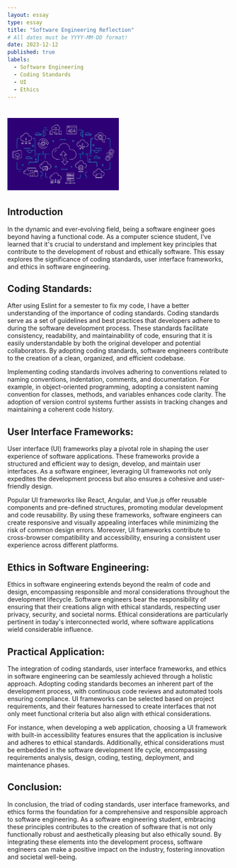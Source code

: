 ```yaml
---
layout: essay
type: essay
title: "Software Engineering Reflection"
# All dates must be YYYY-MM-DD format!
date: 2023-12-12
published: true
labels:
  - Software Engineering
  - Coding Standards
  - UI
  - Ethics
---
```


# <img width="50%" class="rounded float-start pe-4" src="../img/se.png">

## Introduction
In the dynamic and ever-evolving field, being a software engineer goes beyond having a functional code. As a computer science student, I've learned that it's crucial to understand and implement key principles that contribute to the development of robust and ethically software. This essay explores the significance of coding standards, user interface frameworks, and ethics in software engineering.

## Coding Standards:

After using Eslint for a semester to fix my code, I have a better understanding of the importance of coding standards. Coding standards serve as a set of guidelines and best practices that developers adhere to during the software development 
process. These standards facilitate consistency, readability, and maintainability of code, ensuring that it is easily understandable by both the original developer and potential collaborators. By adopting coding standards, software engineers contribute to the creation of a clean, organized, and efficient codebase.

Implementing coding standards involves adhering to conventions related to naming conventions, indentation, comments, and documentation. For example, in object-oriented programming, adopting a consistent naming convention for classes, methods, and variables enhances code clarity. The adoption of version control systems further assists in tracking changes and maintaining a coherent code history.

## User Interface Frameworks:

User interface (UI) frameworks play a pivotal role in shaping the user experience of software applications. These frameworks provide a structured and efficient way to design, develop, and maintain user interfaces. As a software engineer, leveraging UI frameworks not only expedites the development process but also ensures a cohesive and user-friendly design.

Popular UI frameworks like React, Angular, and Vue.js offer reusable components and pre-defined structures, promoting modular development and code reusability. By using these frameworks, software engineers can create responsive and visually appealing interfaces while minimizing the risk of common design errors. Moreover, UI frameworks contribute to cross-browser compatibility and accessibility, ensuring a consistent user experience across different platforms.

## Ethics in Software Engineering:

Ethics in software engineering extends beyond the realm of code and design, encompassing responsible and moral considerations throughout the development lifecycle. Software engineers bear the responsibility of ensuring that their creations align with ethical standards, respecting user privacy, security, and societal norms. Ethical considerations are particularly pertinent in today's interconnected world, where software applications wield considerable influence.

## Practical Application:

The integration of coding standards, user interface frameworks, and ethics in software engineering can be seamlessly achieved through a holistic approach. Adopting coding standards becomes an inherent part of the development process, with continuous code reviews and automated tools ensuring compliance. UI frameworks can be selected based on project requirements, and their features harnessed to create interfaces that not only meet functional criteria but also align with ethical considerations.

For instance, when developing a web application, choosing a UI framework with built-in accessibility features ensures that the application is inclusive and adheres to ethical standards. Additionally, ethical considerations must be embedded in the software development life cycle, encompassing requirements analysis, design, coding, testing, deployment, and maintenance phases.

## Conclusion:

In conclusion, the triad of coding standards, user interface frameworks, and ethics forms the foundation for a comprehensive and responsible approach to software engineering. As a software engineering student, embracing these principles contributes to the creation of software that is not only functionally robust and aesthetically pleasing but also ethically sound. By integrating these elements into the development process, software engineers can make a positive impact on the industry, fostering innovation and societal well-being.






